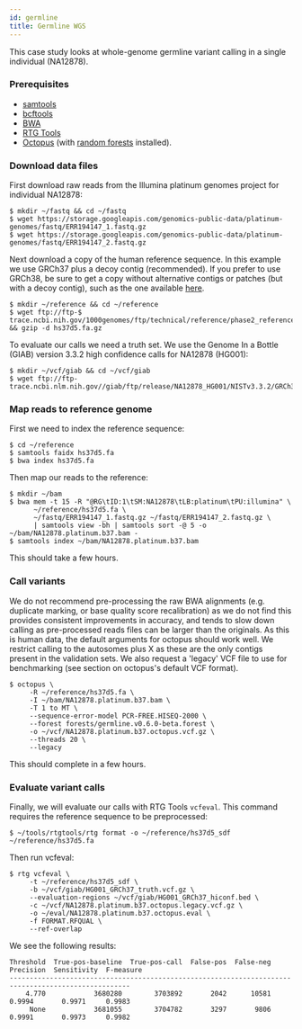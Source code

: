 ```yaml
---
id: germline
title: Germline WGS
---
```


This case study looks at whole-genome germline variant calling in a single individual (NA12878).

### Prerequisites

- [samtools](https://github.com/samtools/samtools)
- [bcftools](https://github.com/samtools/bcftools)
- [BWA](https://github.com/lh3/bwa)
- [RTG Tools](https://github.com/RealTimeGenomics/rtg-tools)
- [Octopus](https://github.com/luntergroup/octopus) (with [random forests](https://github.com/luntergroup/octopus/wiki/Variant-filtering:-Random-Forest) installed).

### Download data files

First download raw reads from the Illumina platinum genomes project for individual NA12878:

```shell
$ mkdir ~/fastq && cd ~/fastq
$ wget https://storage.googleapis.com/genomics-public-data/platinum-genomes/fastq/ERR194147_1.fastq.gz
$ wget https://storage.googleapis.com/genomics-public-data/platinum-genomes/fastq/ERR194147_2.fastq.gz
```

Next download a copy of the human reference sequence. In this example we use GRCh37 plus a decoy contig (recommended). If you prefer to use GRCh38, be sure to get a copy without alternative contigs or patches (but with a decoy contig), such as the one available [here](ftp://ftp.ncbi.nlm.nih.gov/genomes/all/GCA/000/001/405/GCA_000001405.15_GRCh38/seqs_for_alignment_pipelines.ucsc_ids/GCA_000001405.15_GRCh38_no_alt_plus_hs38d1_analysis_set.fna.gz).

```shell
$ mkdir ~/reference && cd ~/reference
$ wget ftp://ftp-$ trace.ncbi.nih.gov/1000genomes/ftp/technical/reference/phase2_reference_assembly_sequence/hs37d5.fa.gz && gzip -d hs37d5.fa.gz
```

To evaluate our calls we need a truth set. We use the Genome In a Bottle (GIAB) version 3.3.2 high confidence calls for NA12878 (HG001):

```shell
$ mkdir ~/vcf/giab && cd ~/vcf/giab
$ wget ftp://ftp-trace.ncbi.nlm.nih.gov//giab/ftp/release/NA12878_HG001/NISTv3.3.2/GRCh37
```

### Map reads to reference genome

First we need to index the reference sequence:

```shell
$ cd ~/reference
$ samtools faidx hs37d5.fa
$ bwa index hs37d5.fa
```

Then map our reads to the reference:

```shell
$ mkdir ~/bam 
$ bwa mem -t 15 -R "@RG\tID:1\tSM:NA12878\tLB:platinum\tPU:illumina" \
      ~/reference/hs37d5.fa \
      ~/fastq/ERR194147_1.fastq.gz ~/fastq/ERR194147_2.fastq.gz \
      | samtools view -bh | samtools sort -@ 5 -o ~/bam/NA12878.platinum.b37.bam -
$ samtools index ~/bam/NA12878.platinum.b37.bam
```

This should take a few hours.

### Call variants

We do not recommend pre-processing the raw BWA alignments (e.g. duplicate marking, or base quality score recalibration) as we do not find this provides consistent  improvements in accuracy, and tends to slow down calling as pre-processed reads files can be larger than the originals. As this is human data, the default arguments for octopus should work well. We restrict calling to the autosomes plus X as these are the only contigs present in the validation sets. We also request a 'legacy' VCF file to use for benchmarking (see section on octopus's default VCF format).

```shell
$ octopus \
     -R ~/reference/hs37d5.fa \
     -I ~/bam/NA12878.platinum.b37.bam \
     -T 1 to MT \
     --sequence-error-model PCR-FREE.HISEQ-2000 \
     --forest forests/germline.v0.6.0-beta.forest \
     -o ~/vcf/NA12878.platinum.b37.octopus.vcf.gz \
     --threads 20 \
     --legacy
```

This should complete in a few hours.

### Evaluate variant calls

Finally, we will evaluate our calls with RTG Tools `vcfeval`. This command requires the reference sequence to be preprocessed:

```shell
$ ~/tools/rtgtools/rtg format -o ~/reference/hs37d5_sdf ~/reference/hs37d5.fa
```

Then run vcfeval:

```shell
$ rtg vcfeval \
     -t ~/reference/hs37d5_sdf \
     -b ~/vcf/giab/HG001_GRCh37_truth.vcf.gz \
     --evaluation-regions ~/vcf/giab/HG001_GRCh37_hiconf.bed \
     -c ~/vcf/NA12878.platinum.b37.octopus.legacy.vcf.gz \
     -o ~/eval/NA12878.platinum.b37.octopus.eval \
     -f FORMAT.RFQUAL \
     --ref-overlap
```

We see the following results:

```shell
Threshold  True-pos-baseline  True-pos-call  False-pos  False-neg  Precision  Sensitivity  F-measure
----------------------------------------------------------------------------------------------------
    4.770            3680280        3703892       2042      10581     0.9994       0.9971     0.9983
     None            3681055        3704782       3297       9806     0.9991       0.9973     0.9982
```